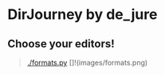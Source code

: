 # DirJourney by de_jure

## Choose your editors!
> [./formats.py](/formats.py)
> []!(images/formats.png)
